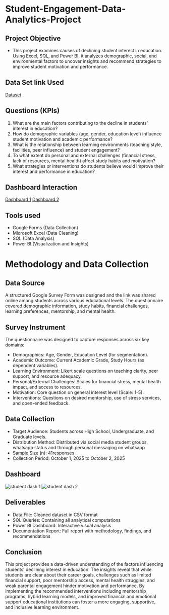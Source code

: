 # Student-Engagement-Data-Analytics-Project
## Project Objective
- This project examines causes of declining student interest in education. Using Excel, SQL, and Power BI, it analyzes demographic, social, and environmental factors to uncover insights and recommend strategies to improve student motivation and performance.

## Data Set link Used
[Dataset](https://github.com/Haywhydave/Student-Engagement-Data-Analytics-Project/blob/main/educational_research_questionnaire_responses.xlsx)
## Questions (KPIs)
1.	What are the main factors contributing to the decline in students’ interest in education?
2. How do demographic variables (age, gender, education level) influence student motivation and academic performance?
3. What is the relationship between learning environments (teaching style, facilities, peer influence) and student engagement?
4. To what extent do personal and external challenges (financial stress, lack of resources, mental health) affect study habits and motivation?
5. What strategies or interventions do students believe would improve their interest and performance in education?

## Dashboard Interaction
[Dashboard 1](https://github.com/Haywhydave/Student-Engagement-Data-Analytics-Project/blob/main/student%20dash%201.jpg)
[Dashboard 2](https://github.com/Haywhydave/Student-Engagement-Data-Analytics-Project/blob/main/student%20dash%202.jpg)

## Tools used
- Google Forms (Data Collection)
- Microsoft Excel (Data Cleaning)
- SQL (Data Analysis)
- Power BI (Visualization and Insights)

# Methodology and Data Collection
## Data Source
A structured Google Survey Form was designed and the link was shared online among students across various educational levels. The questionnaire covered demographic information, study habits, financial challenges, learning preferences, mentorship, and mental health.

## Survey Instrument
The questionnaire was designed to capture responses across six key domains:

- Demographics: Age, Gender, Education Level (for segmentation).
- Academic Outcome: Current Academic Grade, Study Hours (as dependent variables).
- Learning Environment: Likert scale questions on teaching clarity, peer support, and resource adequacy.
- Personal/External Challenges: Scales for financial stress, mental health impact, and access to resources.
- Motivation: Core question on general interest level (Scale: 1-5).
- Interventions: Questions on desired mentorship, use of stress services, and open-ended feedback.

## Data Collection
- Target Audience: Students across High School, Undergraduate, and Graduate levels.
- Distribution Method: Distributed via social media student groups, whatsapp status and through personal messaging on whatsapp
- Sample Size (n): 41responses
- Collection Period: October 1, 2025 to October 2, 2025


## Dashboard
![student dash 1](https://github.com/user-attachments/assets/f1f602a1-4faf-4029-9301-2d552ee85d08)
![student dash 2](https://github.com/user-attachments/assets/59f2094a-5385-4b11-89d0-41d8d84c8006)

## Deliverables
- Data File: Cleaned dataset in CSV format
- SQL Queries: Containing all analytical computations
- Power BI Dashboard: Interactive visual analysis
- Documentation Report: Full report with methodology, findings, and recommendations


## Conclusion
This project provides a data-driven understanding of the factors influencing students’ declining interest in education. The insights reveal that while students are clear about their career goals, challenges such as limited financial support, poor mentorship access, mental health struggles, and weak parental engagement hinder motivation and performance. By implementing the recommended interventions including mentorship programs, hybrid learning models, and improved financial and emotional support educational institutions can foster a more engaging, supportive, and inclusive learning environment.

